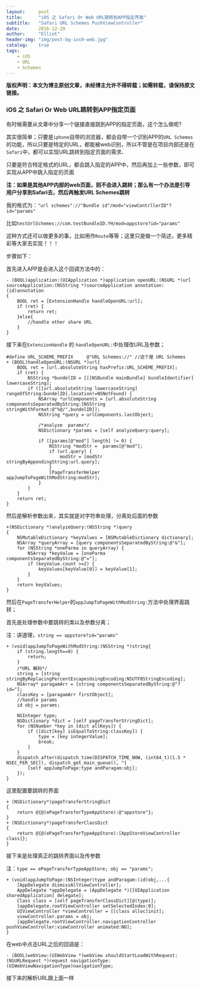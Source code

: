 ```yaml
---
layout:     post
title:      "iOS 之 Safari Or Web URL跳转到APP指定界面"
subtitle:   "Safari URL Schemes PushViewController"
date:       2016-12-29
author:     "Elliot"
header-img: "img/post-bg-ios9-web.jpg"
catalog:    true
tags:
    - iOS
    - URL
    - Schemes
---
```


**版权声明：本文为博主原创文章，未经博主允许不得转载；如需转载，请保持原文链接。**

### iOS 之 Safari Or Web URL跳转到APP指定页面

有时候需要从文章中分享一个链接直接跳到APP的指定页面，这个怎么做呢?

其实很简单；只要是`iphone`自带的浏览器，都会自带一个识别APP的`URL Schemes`的功能，所以只要是特定的URL，都能被web识别，所以不管是在项目内部还是在`Safari`中，都可以实现URL跳转到指定页面的需求、

只要是符合特定格式的URL，都会跳入指定的APP中，然后再加上一些参数，即可实现从APP中跳入指定的页面

**注：如果是其他APP内部的web页面，则不会进入跳转；那么有一个办法是引导用户分享到Safari去，然后再触发URL Schemes跳转**

我的格式为：`"url schemes"://"Bundle id"/mod="viewContrllerID"?id="params"`

比如`testUrlSchemes://com.testBundleID.YH/mod=appstore?id="params"`

这种方式还可以做更多的事，比如用作`Route`等等；这里只是做一个简述，更多精彩等大家去实现！！！

步骤如下：

首先进入APP是会进入这个回调方法中的：

```objective_c
- (BOOL)application:(UIApplication *)application openURL:(NSURL *)url sourceApplication:(NSString *)sourceApplication annotation:(id)annotation
{
    BOOL ret = [ExtensionHandle handleOpenURL:url];
    if (ret) {
        return ret;
    }else{
        //handle other share URL
    }
}
```

接下来在`ExtensionHandle` 的 `handleOpenURL:`中处理改URL及参数；

```objective_c
#define URL_SCHEME_PREFIX     @"URL Schemes://" //这个是 URL Schemes
+ (BOOL)handleOpenURL:(NSURL *)url{
    BOOL ret = [url.absoluteString hasPrefix:URL_SCHEME_PREFIX];
    if (ret) {
        NSString *bundelID = [[[NSBundle mainBundle] bundleIdentifier] lowercaseString];
        if ([[url.absoluteString lowercaseString] rangeOfString:bundelID].location!=NSNotFound) {
            NSArray *urlComponents = [url.absoluteString componentsSeparatedByString:[NSString stringWithFormat:@"%@/",bundelID]];
            NSString *query = urlComponents.lastObject;

            /*analyze  params*/
            NSDictionary *params = [self analyzeQuery:query];

            if ([params[@"mod"] length] != 0) {
                NSString *modStr =  params[@"mod"];
                if (url.query) {
                    modStr = [modStr stringByAppendingString:url.query];
                }
                [PageTransferHelper appJumpToPageWithModString:modStr];
            }
        }
    }
    return ret;
}
```

然后是解析参数出来，其实就是对字符串处理，分离处后面的参数

```objective_c
+(NSDictionary *)analyzeQuery:(NSString *)query
{
    NSMutableDictionary *keyValues = [NSMutableDictionary dictionary];
    NSArray *queryArray = [query componentsSeparatedByString:@"&"];
    for (NSString *oneParma in queryArray) {
        NSArray *keyValue = [oneParma componentsSeparatedByString:@"="];
        if (keyValue.count >=2) {
            keyValues[keyValue[0]] = keyValue[1];
        }
    }
    return keyValues;
}
```

然后在`PageTransferHelper`的`appJumpToPageWithModString:`方法中处理界面跳转；

首先是处理参数中要跳转的类以及参数分离；

注：讲道理，`string == appstore?id="params"`

```objective_c
+ (void)appJumpToPageWithModString:(NSString *)string{
    if (string.length==0) {
        return;
    }
    /*URL 解码*/
    string = [string stringByReplacingPercentEscapesUsingEncoding:NSUTF8StringEncoding];
    NSArray* paragamArr = [string componentsSeparatedByString:@"?id="];
    classKey = [paragamArr firstObject];
    //handle params
    id obj = params;

    NSInteger type;
    NSDictionary *dict = [self pageTransferStringDict];
    for (NSNumber *key in [dict allKeys]) {
        if ([dict[key] isEqualToString:classKey]) {
            type = [key integerValue];
            break;
        }
    }
    dispatch_after(dispatch_time(DISPATCH_TIME_NOW, (int64_t)(1.5 * NSEC_PER_SEC)), dispatch_get_main_queue(), ^{
        [self appJumpToPage:type andParagam:obj];
    });
}
```

这里配置要跳转的界面

```objective_c
+ (NSDictionary*)pageTransferStringDict
{
    return @{@(ePageTransferTypeAppStore):@"appstore"};
}
+ (NSDictionary*)pageTransferClassDict
{
    return @{@(ePageTransferTypeAppStore):[AppStoreViewController class]};
}
```

接下来是处理真正的跳转界面以及传参数

注：`type == ePageTransferTypeAppStore;
		 obj == "params";`

```objective_c
+ (void)appJumpToPage:(NSInteger)type andParagam:(id)obj,...{
    [AppDelegate dismissAllViewController];
    AppDelegate *appDelegate = (AppDelegate *)[[UIApplication sharedApplication] delegate];
    Class class = [self pageTransferClassDict][@(type)];
    [appDelegate.rootViewController setSelectedIndex:0];
    UIViewController *viewController = [[class alloc]init];
    viewController.params = obj;
    [appDelegate.rootViewController.navigationController pushViewController:viewController animated:NO];
}
```

在web中点击URL之后的回调是：

```objective_c
- (BOOL)webView:(UIWebView *)webView shouldStartLoadWithRequest:(NSURLRequest *)request navigationType:(UIWebViewNavigationType)navigationType;
```

接下来的解析URL跟上面一样
